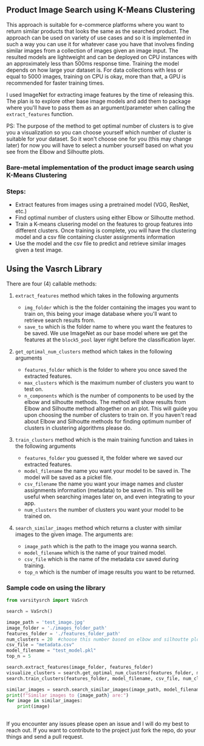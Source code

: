 ## **Product Image Search using K-Means Clustering**
This approach is suitable for e-commerce platforms where you want to return similar products that looks the same as the searched product. The approach can be used on variety of use cases and so it is implemented in such a way you can use it for whatever case you have that involves finding similar images from a collection of images given an image input.
The resulted models are lightweight and can be deployed on CPU instances with an approximately less than 500ms response time.
Training the model depends on how large your dataset is. For data collections with less or equal to 5000 images, training on CPU is okay, more than that, a GPU is recommended for faster training times.

I used ImageNet for extracting image features by the time of releasing this. The plan is to explore other base image models and add them to package where you'll have to pass them as an argument/parameter when calling the `extract_features` function.

PS: The purpose of the method to get optimal number of clusters is to give you a visualization so you can choose yourself which number of cluster is suitable for your dataset. So it won't choose one for you (this may change later) for now you will have to select a number yourself based on what you see from the Elbow and Silhoutte plots.

### Bare-metal implementation of the product image search using K-Means Clustering

### Steps:
- Extract features from images using a pretrained model (VGG, ResNet, etc.)
- Find optimal number of clusters using either Elbow or Silhoutte method.
- Train a K-means clusering model on the features to group features into different clusters. Once training is complete, you will have the clustering model and a csv file containing cluster assignments information
- Use the model and the csv file to predict and retrieve similar images given a test image.

## Using the Vasrch Library
There are four (4) callable methods:
1. `extract_features` method which takes in the following arguments
    - `img_folder` which is the the folder containing the images you want to train on, this being your image database where you'll want to retrieve search results from.
    - `save_to` which is the folder name to where you want the features to be saved.
    We use ImageNet as our base model where we get the features at the `block5_pool` layer right before the classification layer.

2. `get_optimal_num_clusters` method which takes in the following arguments
    - `features_folder` which is the folder to where you once saved the extracted features.
    - `max_clusters` which is the maximum number of clusters you want to test on.
    - `n_components` which is the number of components to be used by the elbow and silhoutte methods.
    The method will show results from Elbow and Silhoutte method altogether on an plot. This will guide you upon choosing the number of clusters to train on. If you haven't read about Elbow and Silhoutte methods for finding optimum number of clusters in clustering algorithms please do.

3. `train_clusters` method which is the main training function and takes in the following arguments
    - `features_folder` you guessed it, the folder where we saved our extracted features.
    - `model_filename` the name you want your model to be saved in. The model will be saved as a pickel file.
    - `csv_filename` the name you want your image names and cluster assignments information (metadata) to be saved in. This will be useful when searching images later on, and even integrating to your app.
    - `num_clusters` the number of clusters you want your model to be trained on.

4. `search_similar_images` method which returns a cluster with similar images to the given image. The arguments are:
    - `image_path` which is the path to the image you wanna search.
    - `model_filename` which is the name of your trained model.
    - `csv_file` which is the name of the metadata csv saved during training.
    - `top_n` which is the number of image results you want to be returned.

### Sample code on using the library
```python
from varsitysrch import VaSrch

search = VaSrch()

image_path = 'test_image.jpg'
image_folder = './images_folder_path'
features_folder = './features_folder_path'
num_clusters = 20  #choose this number based on elbow and silhoutte plots
csv_file = "metadata.csv"
model_filename = "test_model.pkl"
top_n = 5

search.extract_features(image_folder, features_folder)
visualize_clusters = search.get_optimal_num_clusters(features_folder, max_clusters=100, n_components=10)
search.train_clusters(features_folder, model_filename, csv_file, num_clusters)

similar_images = search.search_similar_images(image_path, model_filename, csv_file, top_n)
print(f"Similar images to {image_path} are:")
for image in similar_images:
    print(image)
    
```

If you encounter any issues please open an issue and I will do my best to reach out. If you want to contribute to the project just fork the repo, do your things and send a pull request.